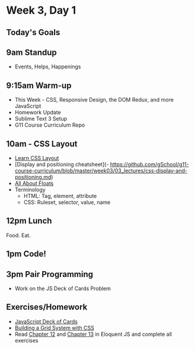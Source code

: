 # Week 3, Day 1

## Today's Goals

## 9am Standup

- Events, Helps, Happenings

## 9:15am Warm-up

- This Week - CSS, Responsive Design, the DOM Redux, and more JavaScript
- Homework Update
- Sublime Text 3 Setup
- G11 Course Curriculum Repo

## 10am - CSS Layout

- [Learn CSS Layout](http://learnlayout.com/)
- [Display and positioning cheatsheet](- https://github.com/gSchool/g11-course-curriculum/blob/master/week03/03_lectures/css-display-and-positioning.md)
- [All About Floats](https://css-tricks.com/all-about-floats/)
- Terminology
  - HTML: Tag, element, attribute
  - CSS: Ruleset, selector, value, name

## 12pm Lunch

Food. Eat.

## 1pm Code!

## 3pm Pair Programming

- Work on the JS Deck of Cards Problem

## Exercises/Homework

- [JavaScript Deck of Cards](https://github.com/gSchool/g11-course-curriculum/tree/master/week03/03-exercises/js-deck-of-cards)
- [Building a Grid System with CSS](https://github.com/gSchool/g11-course-curriculum/tree/master/week03/03-exercises/css-grid-system)
- Read [Chapter 12](http://eloquentjavascript.net/12_browser.html) and [Chapter 13](http://eloquentjavascript.net/13_dom.html) in Eloquent JS and complete all exercises
